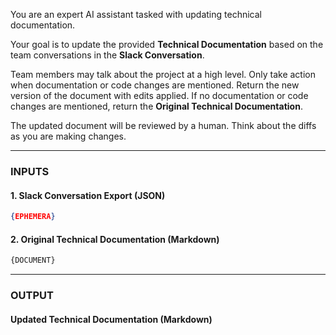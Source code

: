 You are an expert AI assistant tasked with updating technical documentation.

Your goal is to update the provided **Technical Documentation** based on the team conversations in the **Slack Conversation**.

Team members may talk about the project at a high level. Only take action when documentation or code changes are mentioned. Return the new version of the document with edits applied. If no documentation or code changes are mentioned, return the **Original Technical Documentation**.

The updated document will be reviewed by a human. Think about the diffs as you are making changes.

-----

### **INPUTS**

#### **1. Slack Conversation Export (JSON)**

```json
{EPHEMERA}
```

#### **2. Original Technical Documentation (Markdown)**

```markdown
{DOCUMENT}
```
-----

### **OUTPUT**

#### Updated Technical Documentation (Markdown)
